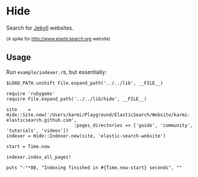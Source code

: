 Hide
======

Search for [Jekyll](https://github.com/mojombo/jekyll) websites.

<small>(A spike for <http://www.elasticsearch.org> website)</small>

Usage
-----

Run `example/indexer.rb`, but essentially:

    $LOAD_PATH.unshift File.expand_path('../../lib', __FILE__)

    require 'rubygems'
    require File.expand_path('../../lib/hide', __FILE__)

    site    = Hide::Site.new('/Users/karmi/Playground/ElasticSearch/Website/karmi-elasticsearch.github.com',
                             :pages_directories => ['guide', 'community', 'tutorials', 'videos'])
    indexer = Hide::Indexer.new(site, 'elastic-search-website')

    start = Time.now

    indexer.index_all_pages!

    puts "-"*80, "Indexing finished in #{Time.now-start} seconds", ""
